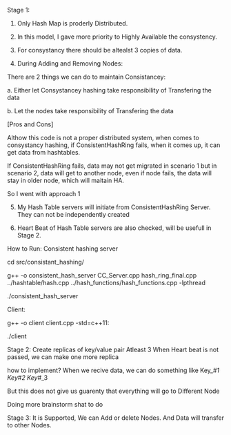 
Stage 1:
1. Only Hash Map is proderly Distributed.

2. In this model, I gave more priority to Highly Available the consystency.

3. For consystancy there should be altealst 3 copies of data.

4. During Adding and Removing Nodes:

There are 2 things we can do to maintain Consistancey:

a. Either let Consystancey hashing take responsibility of Transfering the data

b. Let the nodes take responsibility of Transfering the data

[Pros and Cons]

Althow this code is not a proper distributed system, when comes to consystancy hashing, if ConsistentHashRing fails, when it comes up, it can get data from hashtables.

If ConsistentHashRing fails, data may not get migrated in scenario 1
but in scenario 2, data will get to another node, even if node fails, the data will stay in older node, which will maitain HA.

So I went with approach 1

5. My Hash Table servers will initiate from ConsistentHashRing Server.
They can not be independently created

6. Heart Beat of Hash Table servers are also checked, will be usefull in Stage 2.



How to Run:
Consistent hashing server

cd src/consistant_hashing/

g++ -o consistent_hash_server CC_Server.cpp hash_ring_final.cpp ../hashtable/hash.cpp ../hash_functions/hash_functions.cpp -lpthread

./consistent_hash_server


Client:

g++ -o client client.cpp -std=c++11:

./client

Stage 2:
Create replicas of key/value pair
Atleast 3
When Heart beat is not passed, we can make one more replica

how to implement?
When we recive data, we can do something like
Key_#_1
Key_#_2
Key_#_3

But this does not give us guarenty that everything will go to Different Node

Doing more brainstorm shat to do

Stage 3: 
It is Supported, We can Add or delete Nodes.
And Data will transfer to other Nodes.



